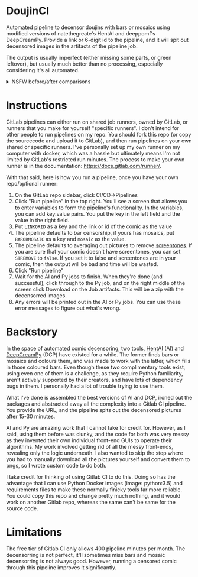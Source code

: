 # DoujinCI

Automated pipeline to decensor doujins with bars or mosaics using modified versions of natethegreate's HentAI and deeppomf's DeepCreamPy.
Provide a link or 6-digit id to the pipeline, and it will spit out decensored images in the artifacts of the pipeline job.

The output is usually imperfect (either missing some parts, or green leftover), but usually much better than no processing, especially considering it's all automated.


<details markdown="1">
<summary>NSFW before/after comparisons</summary>
Bars:

![](comparison_images/357477-24.jpg)

Mosaics:

![](comparison_images/366224-26.jpg)
<br>

</details>

# Instructions
GitLab pipelines can either run on shared job runners, owned by GitLab, or runners that you make for yourself "specific runners".
I don't intend for other people to run pipelines on my repo. You should fork this repo (or copy the sourcecode and upload it to GitLab), 
and then run pipelines on your own shared or specific runners. I've personally set up my own runner on my computer with docker, which was a hassle but ultimately means
I'm not limited by GitLab's restricted run minutes. The process to make your own runner is in the documentation: https://docs.gitlab.com/runner/.

With that said, here is how you run a pipeline, once you have your own repo/optional runner:

1. On the GitLab repo sidebar, click CI/CD->Pipelines
2. Click "Run pipeline" in the top right. You'll see a screen that allows you to enter variables to form the pipeline's functionality.
In the variables, you can add key:value pairs. You put the key in the left field and the value in the right field.
3. Put `LINKORID` as a key and the link or id of the comic as the value
4. The pipeline defaults to bar censorship, if yours has mosaics, put `BARORMOSAIC` as a key and `mosaic` as the value.
5. The pipeline defaults to averaging out pictures to remove [screentones](https://en.wikipedia.org/wiki/Screentone). If you are sure that your comic
doesn't have screentones, you can set `STREMOVE` to `false`. If you set it to false and screentones are in your comic, then the output will be bad and time will be wasted.
6. Click "Run pipeline"
7. Wait for the AI and Py jobs to finish. When they're done (and successful), click through to the Py job, and on the right middle of the screen
click Download on the Job artifacts. This will be a zip with the decensorred images. 
8. Any errors will be printed out in the AI or Py jobs. You can use these error messages to figure out what's wrong.


# Backstory
In the space of automated comic decensoring, two tools, [HentAI](https://github.com/natethegreate/hent-AI) (AI) and [DeepCreamPy](https://portrait.gitee.com/1436159772/DeepCreamPy/tree/master) (DCP) have existed for a while. The former 
finds bars or mosaics and colours them, and was made to work with the latter, which
fills in those coloured bars. Even though these two complimentary tools exist, using even one of them is a challenge,
as they require Python familiarity, aren't actively supported by their creators, and have lots of dependency bugs in them. I personally had a lot of trouble trying to use them.

What I've done is assembled the best versions of AI and DCP, ironed out the packages and abstracted away all the complexity into a Gitlab CI pipeline. You provide the URL,
and the pipeline spits out the decensored pictures after 15-30 minutes. 

AI and Py are amazing work that I cannot take for credit for. However, as I said, using them before was clunky, and the code
for both was very messy as they invented their own individual front-end GUIs to operate their algorithms. My work involved
getting rid of all the messy front-ends, revealing only the logic underneath. I also wanted to skip the step where you had to manually
download all the pictures yourself and convert them to pngs, so I wrote custom code to do both.

I take credit for thinking of using Gitlab CI to do this. Doing so has the advantage that
I can use Python Docker images (image: python:3.5) and requirements files to make these normally finicky tools far more reliable.
You could copy this repo and change pretty much nothing, and it would work on another Gitlab repo, whereas the same can't be same for the source code.

# Limitations
The free tier of Gitlab CI only allows 400 pipeline minutes per month. 
The decensorring is not perfect, it'll sometimes miss bars and mosaic decensorring is not always good. However, running a censored
comic through this pipeline improves it significantly.
